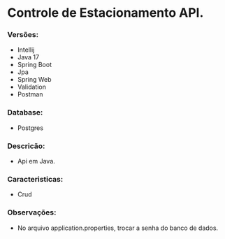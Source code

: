 # Controle de Estacionamento API.

### Versões:
+ Intellij
+ Java 17
+ Spring Boot
+ Jpa
+ Spring Web
+ Validation 
+ Postman

### Database:
+ Postgres 

### Descricão:
+ Api em Java. 

### Caracteristicas:
+ Crud

### Observações:
+ No arquivo application.properties, trocar a senha do banco de dados.
